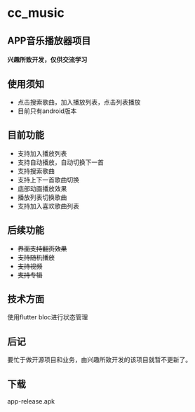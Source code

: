 # cc_music

## APP音乐播放器项目
####  兴趣所致开发，仅供交流学习

## 使用须知
* 点击搜索歌曲，加入播放列表，点击列表播放
* 目前只有android版本


## 目前功能
* 支持加入播放列表
* 支持自动播放，自动切换下一首
* 支持搜索歌曲
* 支持上下一首歌曲切换
* 底部动画播放效果
* 播放列表切换歌曲
* 支持加入喜欢歌曲列表

## 后续功能
* ~~界面支持翻页效果~~
* ~~支持随机播放~~
* ~~支持视频~~
* ~~支持专辑~~


## 技术方面
使用flutter bloc进行状态管理

## 后记
要忙于做开源项目和业务，由兴趣所致开发的该项目就暂不更新了。



## 下载
app-release.apk
